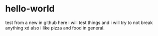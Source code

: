 # hello-world
test from a new in github here i will test things and i will try to not break anything xd
also i like pizza and food in general.

